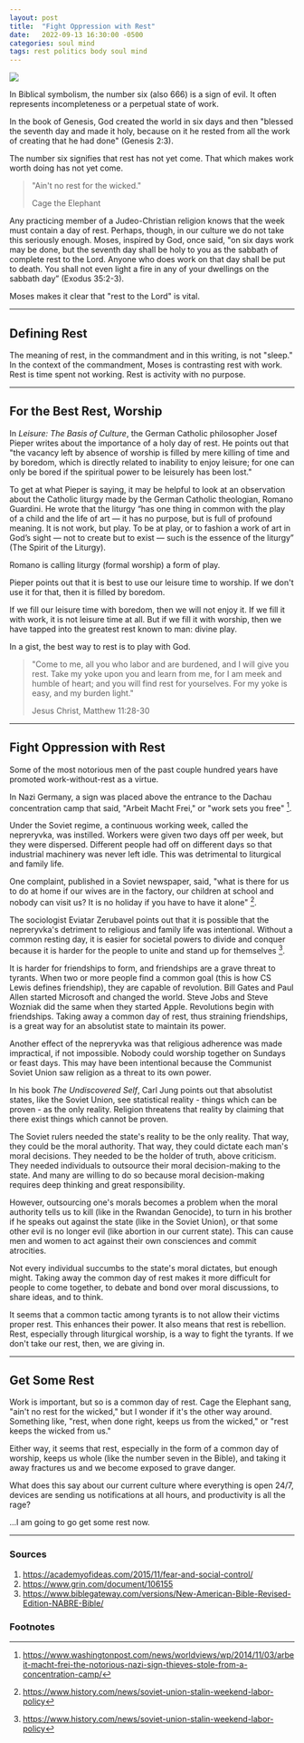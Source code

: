 ```yaml
---
layout: post
title:  "Fight Oppression with Rest"
date:   2022-09-13 16:30:00 -0500
categories: soul mind
tags: rest politics body soul mind
---
```

![](/assets/post_images/paterson_sleeping.png)

In Biblical symbolism, the number six (also 666) is a sign of evil. It often represents incompleteness or a perpetual state of work.

In the book of Genesis, God created the world in six days and then "blessed the seventh day and made it holy, because on it he rested from all the work of creating that he had done" (Genesis 2:3).

The number six signifies that rest has not yet come. That which makes work worth doing has not yet come.

>"Ain't no rest for the wicked."
>
> Cage the Elephant

Any practicing member of a Judeo-Christian religion knows that the week must contain a day of rest. Perhaps, though, in our culture we do not take this seriously enough. Moses, inspired by God, once said, "on six days work may be done, but the seventh day shall be holy to you as the sabbath of complete rest to the Lord. Anyone who does work on that day shall be put to death. You shall not even light a fire in any of your dwellings on the sabbath day” (Exodus 35:2-3).

Moses makes it clear that "rest to the Lord" is vital.

----

## Defining Rest

The meaning of rest, in the commandment and in this writing, is not "sleep." In the context of the commandment, Moses is contrasting rest with work. Rest is time spent not working. Rest is activity with no purpose.

----

## For the Best Rest, Worship

In *Leisure: The Basis of Culture*, the German Catholic philosopher Josef Pieper writes about the importance of a holy day of rest. He points out that "the vacancy left by absence of worship is filled by mere killing of time and by boredom, which is directly related to inability to enjoy leisure; for one can only be bored if the spiritual power to be leisurely has been lost."

To get at what Pieper is saying, it may be helpful to look at an observation about the Catholic liturgy made by the German Catholic theologian, Romano Guardini. He wrote that the liturgy “has one thing in common with the play of a child and the life of art — it has no purpose, but is full of profound meaning. It is not work, but play. To be at play, or to fashion a work of art in God’s sight — not to create but to exist — such is the essence of the liturgy” (The Spirit of the Liturgy).

Romano is calling liturgy (formal worship) a form of play.

Pieper points out that it is best to use our leisure time to worship. If we don't use it for that, then it is filled by boredom.

If we fill our leisure time with boredom, then we will not enjoy it. If we fill it with work, it is not leisure time at all. But if we fill it with worship, then we have tapped into the greatest rest known to man: divine play.

In a gist, the best way to rest is to play with God.

>"Come to me, all you who labor and are burdened, and I will give you rest. Take my yoke upon you and learn from me, for I am meek and humble of heart; and you will find rest for yourselves. For my yoke is easy, and my burden light."
>
> Jesus Christ, Matthew 11:28-30

----

## Fight Oppression with Rest

Some of the most notorious men of the past couple hundred years have promoted work-without-rest as a virtue.

In Nazi Germany, a sign was placed above the entrance to the Dachau concentration camp that said, "Arbeit Macht Frei," or "work sets you free" [^1].

Under the Soviet regime, a continuous working week, called the nepreryvka, was instilled. Workers were given two days off per week, but they were dispersed. Different people had off on different days so that industrial machinery was never left idle. This was detrimental to liturgical and family life.

One complaint, published in a Soviet newspaper, said, "what is there for us to do at home if our wives are in the factory, our children at school and nobody can visit us? It is no holiday if you have to have it alone" [^2].

The sociologist Eviatar Zerubavel points out that it is possible that the nepreryvka's detriment to religious and family life was intentional. Without a common resting day, it is easier for societal powers to divide and conquer because it is harder for the people to unite and stand up for themselves [^2].

It is harder for friendships to form, and friendships are a grave threat to tyrants. When two or more people find a common goal (this is how CS Lewis defines friendship), they are capable of revolution. Bill Gates and Paul Allen started Microsoft and changed the world. Steve Jobs and Steve Wozniak did the same when they started Apple. Revolutions begin with friendships. Taking away a common day of rest, thus straining friendships, is a great way for an absolutist state to maintain its power.

Another effect of the nepreryvka was that religious adherence was made impractical, if not impossible. Nobody could worship together on Sundays or feast days. This may have been intentional because the Communist Soviet Union saw religion as a threat to its own power.

In his book *The Undiscovered Self*, Carl Jung points out that absolutist states, like the Soviet Union, see statistical reality - things which can be proven - as the only reality. Religion threatens that reality by claiming that there exist things which cannot be proven.

The Soviet rulers needed the state's reality to be the only reality. That way, they could be the moral authority. That way, they could dictate each man's moral decisions. They needed to be the holder of truth, above criticism. They needed individuals to outsource their moral decision-making to the state. And many are willing to do so because moral decision-making requires deep thinking and great responsibility.

However, outsourcing one's morals becomes a problem when the moral authority tells us to kill (like in the Rwandan Genocide), to turn in his brother if he speaks out against the state (like in the Soviet Union), or that some other evil is no longer evil (like abortion in our current state). This can cause men and women to act against their own consciences and commit atrocities.

Not every individual succumbs to the state's moral dictates, but enough might. Taking away the common day of rest makes it more difficult for people to come together, to debate and bond over moral discussions, to share ideas, and to think.

It seems that a common tactic among tyrants is to not allow their victims proper rest. This enhances their power. It also means that rest is rebellion. Rest, especially through liturgical worship, is a way to fight the tyrants. If we don't take our rest, then, we are giving in.

----

## Get Some Rest

Work is important, but so is a common day of rest. Cage the Elephant sang, "ain't no rest for the wicked," but I wonder if it's the other way around. Something like, "rest, when done right, keeps us from the wicked," or "rest keeps the wicked from us."

Either way, it seems that rest, especially in the form of a common day of worship, keeps us whole (like the number seven in the Bible), and taking it away fractures us and we become exposed to grave danger.

What does this say about our current culture where everything is open 24/7, devices are sending us notifications at all hours, and productivity is all the rage?

...I am going to go get some rest now.

----

### Sources
[^1]: https://www.washingtonpost.com/news/worldviews/wp/2014/11/03/arbeit-macht-frei-the-notorious-nazi-sign-thieves-stole-from-a-concentration-camp/
[^2]: https://www.history.com/news/soviet-union-stalin-weekend-labor-policy

1. https://academyofideas.com/2015/11/fear-and-social-control/
2. https://www.grin.com/document/106155
3. https://www.biblegateway.com/versions/New-American-Bible-Revised-Edition-NABRE-Bible/

### Footnotes